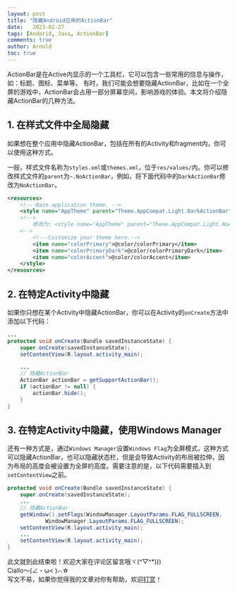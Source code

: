 ```yaml
---
layout: post
title: "隐藏Android应用的ActionBar"
date:   2023-02-27
tags: [Andorid, Java, ActionBar]
comments: true
author: Arnold
toc: true
---
```



ActionBar是在Active内显示的一个工具栏，它可以包含一些常用的信息与操作，如：标题、图标、菜单等。
有时，我们可能会想要隐藏ActionBar，比如在一个全屏的游戏中，ActionBar会占用一部分屏幕空间，影响游戏的体验。本文将介绍隐藏ActionBar的几种方法。

<!-- more -->

## 1. 在样式文件中全局隐藏
如果想在整个应用中隐藏ActionBar，包括在所有的Activity和fragment内，你可以使用这种方式。

一般，样式文件名称为`styles.xml`或`themes.xml`，位于`res/values/`内。你可以修改样式文件的`parent`为`~.NoActionBar`，例如，将下面代码中的`DarkActionBar`修改为`NoActionBar`。
``` xml
<resources> 
    <!---Base application theme. -->
    <style name="AppTheme" parent="Theme.AppCompat.Light.DarkActionBar"> 
    <!--> 
        修改为: <style name="AppTheme" parent="Theme.AppCompat.Light.NoActionBar">
    <-->
        <!---Customize your theme here.-->
        <item name="colorPrimary">@color/colorPrimary</item> 
        <item name="colorPrimaryDark">@color/colorPrimaryDark</item> 
        <item name="colorAccent">@color/colorAccent</item> 
    </style> 
</resources>
```

## 2. 在特定Activity中隐藏
如果你只想在某个Activity中隐藏ActionBar，你可以在Activity的`onCreate`方法中添加以下代码：
``` java
...
protected void onCreate(Bundle savedInstanceState) {
    super.onCreate(savedInstanceState);
    setContentView(R.layout.activity_main);

    ...
    // 隐藏ActionBar
    ActionBar actionBar = getSupportActionBar();
    if (actionBar != null) {
        actionBar.hide();
    }
}
```

## 3. 在特定Activity中隐藏，使用Windows Manager
还有一种方式是，通过`Windows Manager`设置`Windows Flag`为全屏模式，这种方式可以隐藏ActionBar，也可以隐藏状态栏，但是会导致Activity的布局被拉伸，因为布局的高度会被设置为全屏的高度。需要注意的是，以下代码需要插入到`setContentView`之前。
``` java
protected void onCreate(Bundle savedInstanceState) {
    super.onCreate(savedInstanceState);
    ...
    // 隐藏ActionBar
    getWindow().setFlags(WindowManager.LayoutParams.FLAG_FULLSCREEN,
            WindowManager.LayoutParams.FLAG_FULLSCREEN);
    setContentView(R.layout.activity_main);
    ...
    setContentView(R.layout.activity_main);
}
```

此文就到此结束啦！欢迎大家在评论区留言哦ヾ(^▽^*)))  
Ciallo～(∠・ω< )⌒☆​  
写文不易，如果你觉得我的文章对你有帮助，欢迎[打赏](https://arnold117.github.io/likes/)！